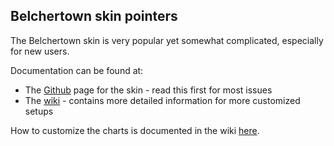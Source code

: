 ## Belchertown skin pointers
The Belchertown skin is very popular yet somewhat complicated, especially for new users.

Documentation can be found at:
* The [Github](https://github.com/poblabs/weewx-belchertown) page for the skin - read this first for most issues
* The [wiki](https://github.com/poblabs/weewx-belchertown/wiki) - contains more detailed information for more customized setups

How to customize the charts is documented in the wiki [here](https://github.com/poblabs/weewx-belchertown/wiki/Belchertown-Charts-Documentation).